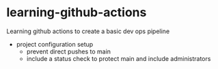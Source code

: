 # learning-github-actions
Learning github actions to create a basic dev ops pipeline

- project configuration setup
    - prevent direct pushes to main
    - include a status check to protect main and include administrators